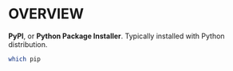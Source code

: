 # OVERVIEW

**PyPI**, or **Python Package Installer**. Typically installed with Python distribution.

```sh
which pip
```
